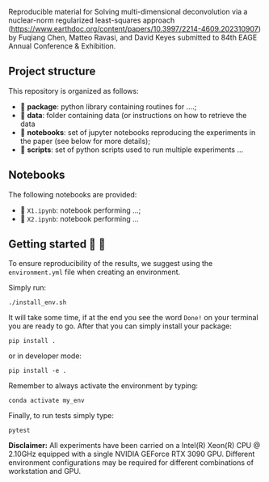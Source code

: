<!--[LOGO](https://github.com/DIG-Kaust/Project_Template/blob/master/logo.png)-->

Reproducible material for Solving multi-dimensional deconvolution via a nuclear-norm regularized least-squares approach (https://www.earthdoc.org/content/papers/10.3997/2214-4609.202310907) by Fuqiang Chen, Matteo Ravasi, and David Keyes submitted to 84th EAGE Annual Conference & Exhibition.


## Project structure
This repository is organized as follows:

* :open_file_folder: **package**: python library containing routines for ....;
* :open_file_folder: **data**: folder containing data (or instructions on how to retrieve the data
* :open_file_folder: **notebooks**: set of jupyter notebooks reproducing the experiments in the paper (see below for more details);
* :open_file_folder: **scripts**: set of python scripts used to run multiple experiments ...

## Notebooks
The following notebooks are provided:

- :orange_book: ``X1.ipynb``: notebook performing ...;
- :orange_book: ``X2.ipynb``: notebook performing ...


## Getting started :space_invader: :robot:
To ensure reproducibility of the results, we suggest using the `environment.yml` file when creating an environment.

Simply run:
```
./install_env.sh
```
It will take some time, if at the end you see the word `Done!` on your terminal you are ready to go. After that you can simply install your package:
```
pip install .
```
or in developer mode:
```
pip install -e .
```

Remember to always activate the environment by typing:
```
conda activate my_env
```

Finally, to run tests simply type:
```
pytest
```

**Disclaimer:** All experiments have been carried on a Intel(R) Xeon(R) CPU @ 2.10GHz equipped with a single NVIDIA GEForce RTX 3090 GPU. Different environment 
configurations may be required for different combinations of workstation and GPU.
